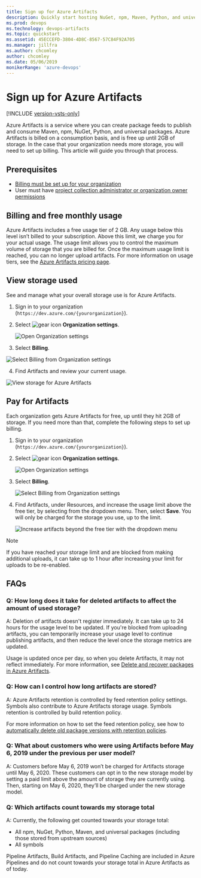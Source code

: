```yaml
---
title: Sign up for Azure Artifacts
description: Quickly start hosting NuGet, npm, Maven, Python, and universal packages in Azure DevOps Services
ms.prod: devops
ms.technology: devops-artifacts
ms.topic: quickstart
ms.assetid: 45ECCEFD-3804-4D8C-8567-57C84F92A705
ms.manager: jillfra
ms.author: chcomley
author: chcomley
ms.date: 05/06/2019
monikerRange: 'azure-devops'
---
```


# Sign up for Azure Artifacts

[!INCLUDE [version-vsts-only](../_shared/version-vsts-only.md)]

Azure Artifacts is a service where you can create package feeds to publish and consume Maven, npm, NuGet, Python, and universal packages. Azure Artifacts is billed on a consumption basis, and is free up until 2GB of storage. In the case that your organization needs more storage, you will need to set up billing. This article will guide you through that process.

## Prerequisites

- [Billing must be set up for your organization](../organizations/billing/set-up-billing-for-your-organization-vs.md)
- User must have [project collection administrator or organization owner permissions](../organizations/accounts/faq-add-delete-users.md#find-owner)

## Billing and free monthly usage

Azure Artifacts includes a free usage tier of 2 GB. Any usage below this level isn’t billed to your subscription. Above this limit, we charge you for your actual usage. The usage limit allows you to control the maximum volume of storage that you are billed for. Once the maximum usage limit is reached, you can no longer upload artifacts. For more information on usage tiers, see the [Azure Artifacts pricing page](https://azure.microsoft.com/en-us/pricing/details/devops/azure-devops-services/).

## View storage used

See and manage what your overall storage use is for Azure Artifacts.
 
1. Sign in to your organization (```https://dev.azure.com/{yourorganization}```). 
 
2. Select ![gear icon](../_img/icons/gear-icon.png) **Organization settings**. 
 
   ![Open Organization settings](../_img/open-admin-settings-vert.png) 
 
3. Select **Billing**. 
 
  ![Select Billing from Organization settings](../organizations/billing/_img/_shared/select-billing-organization-settings.png)
 
4.  Find Artifacts and review your current usage.

   ![View storage for Azure Artifacts](_shared/_img/azure-artifacts-view-storage-used.png)

## Pay for Artifacts

Each organization gets Azure Artifacts for free, up until they hit 2GB of storage. If you need more than that, complete the following steps to set up billing.

1. Sign in to your organization (```https://dev.azure.com/{yourorganization}```). 
 
2. Select ![gear icon](../_img/icons/gear-icon.png) **Organization settings**. 
 
   ![Open Organization settings](../_shared/_img/settings/open-admin-settings-vert.png)
 
3. Select **Billing**. 
 
   ![Select Billing from Organization settings](../organizations/billing/_img/_shared/select-billing-organization-settings.png)
 
4. Find Artifacts, under Resources, and increase the usage limit above the free tier, by selecting from the dropdown menu. Then, select **Save**. You will only be charged for the storage you use, up to the limit. 

   ![Increase artifacts beyond the free tier with the dropdown menu](_shared/_img/increase-artifacts-beyond-free-tier.png)

> [!NOTE]
> If you have reached your storage limit and are blocked from making additional uploads, it can take up to 1 hour after increasing your limit for uploads to be re-enabled. 

## FAQs

### Q: How long does it take for deleted artifacts to affect the amount of used storage?

A: Deletion of artifacts doesn't register immediately. It can take up to 24 hours for the usage level to be updated. If you're blocked from uploading artifacts, you can temporarily increase your usage level to continue publishing artifacts, and then reduce the level once the storage metrics are updated.

Usage is updated once per day, so when you delete Artifacts, it may not reflect immediately.
For more information, see [Delete and recover packages in Azure Artifacts](how-to/delete-and-recover-packages.md).

### Q: How can I control how long artifacts are stored?

A: Azure Artifacts retention is controlled by feed retention policy settings. Symbols also contribute to Azure Artifacts storage usage. Symbols retention is controlled by build retention policy.

For more information on how to set the feed retention policy, see how to [automatically delete old package versions with retention policies](how-to/delete-and-recover-packages.md#automatically-delete-old-package-versions-with-retention-policies).

### Q: What about customers who were using Artifacts before May 6, 2019 under the previous per user model?

A: Customers before May 6, 2019 won’t be charged for Artifacts storage until May 6, 2020. These customers can opt in to the new storage model by setting a paid limit above the amount of storage they are currently using. Then, starting on May 6, 2020, they’ll be charged under the new storage model.

### Q: Which artifacts count towards my storage total

A: Currently, the following get counted towards your storage total:
* All npm, NuGet, Python, Maven, and universal packages (including those stored from upstream sources)
* All symbols

Pipeline Artifacts, Build Artifacts, and Pipeline Caching are included in Azure Pipelines and do not count towards your storage total in Azure Artifacts as of today. 
